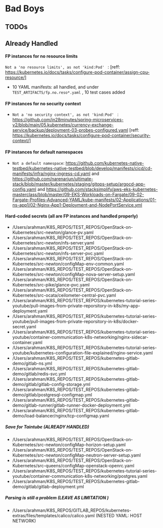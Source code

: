 # Bad Boys 

## TODOs 


## Already Handled 

#### FP instances for no resource limits 

`Not a 'no resource limits', as not 'kind:Pod' ` : [reff: https://kubernetes.io/docs/tasks/configure-pod-container/assign-cpu-resource/]
- 10 YAML manifests: all handled, and under `TEST_ARTIFACTS/fp.no.reso*.yaml`  , 10 test cases added 



#### FP instances for no security context 

- `Not a 'no security context', as not 'kind:Pod' ` : https://github.com/in28minutes/spring-microservices-v2/blob/main/05.kubernetes/currency-exchange-service/backup/deployment-03-probes-configured.yaml [reff: https://kubernetes.io/docs/tasks/configure-pod-container/security-context/]  


#### FP instances for default namespaces 

- `Not a default namespace`: https://github.com/kubernetes-native-testbed/kubernetes-native-testbed/blob/develop/manifests/cicd/cd-manifests/infra/nginx-ingress-cd.yaml and https://github.com/narenarjun/ultimate-stack/blob/master/kubernetes/staging/gitops-setup/argocd-app-config.yaml and https://github.com/stacksimplify/aws-eks-kubernetes-masterclass/blob/master/09-EKS-Workloads-on-Fargate/09-02-Fargate-Profiles-Advanced-YAML/kube-manifests/02-Applications/01-ns-app1/02-Nginx-App1-Deployment-and-NodePortService.yml 


#### Hard-coded secrets (all are FP instances and handled properly)

- /Users/arahman/K8S_REPOS/TEST_REPOS/OpenStack-on-Kubernetes/src-newton/glance-pv.yaml 
- /Users/arahman/K8S_REPOS/TEST_REPOS/OpenStack-on-Kubernetes/src-newton/nfs-server.yaml
- /Users/arahman/K8S_REPOS/TEST_REPOS/OpenStack-on-Kubernetes/src-newton/nfs-server-pvc.yaml
- /Users/arahman/K8S_REPOS/TEST_REPOS/OpenStack-on-Kubernetes/src-newton/configMap-env-common.yaml
- /Users/arahman/K8S_REPOS/TEST_REPOS/OpenStack-on-Kubernetes/src-newton/configMap-nova-server-setup.yaml
- /Users/arahman/K8S_REPOS/TEST_REPOS/OpenStack-on-Kubernetes/src-pike/glance-pvc.yaml
- /Users/arahman/K8S_REPOS/TEST_REPOS/OpenStack-on-Kubernetes/src-ocata/ceilometer-central-pvc.yaml
- /Users/arahman/K8S_REPOS/TEST_REPOS/kubernetes-tutorial-series-youtube/pull-images-from-private-reporsitory-in-k8s/my-app-deployment.yaml
- /Users/arahman/K8S_REPOS/TEST_REPOS/kubernetes-tutorial-series-youtube/pull-images-from-private-reporsitory-in-k8s/docker-secret.yaml
- /Users/arahman/K8S_REPOS/TEST_REPOS/kubernetes-tutorial-series-youtube/container-communication-k8s-networking/nginx-sidecar-container.yaml
- /Users/arahman/K8S_REPOS/TEST_REPOS/kubernetes-tutorial-series-youtube/kubernetes-configuration-file-explained/nginx-service.yaml
- /Users/arahman/K8S_REPOS/TEST_REPOS/kubernetes-gitlab-demo/gitlab-ns.yml
- /Users/arahman/K8S_REPOS/TEST_REPOS/kubernetes-gitlab-demo/gitlab/redis-svc.yml
- /Users/arahman/K8S_REPOS/TEST_REPOS/kubernetes-gitlab-demo/gitlab/gitlab-config-storage.yml
- /Users/arahman/K8S_REPOS/TEST_REPOS/kubernetes-gitlab-demo/gitlab/postgresql-configmap.yml 
- /Users/arahman/K8S_REPOS/TEST_REPOS/kubernetes-gitlab-demo/gitlab-runner/gitlab-runner-docker-deployment.yml
- /Users/arahman/K8S_REPOS/TEST_REPOS/kubernetes-gitlab-demo/load-balancer/nginx/tcp-configmap.yaml


##### Save for Taintube (ALREADY HANDLED)
- /Users/arahman/K8S_REPOS/TEST_REPOS/OpenStack-on-Kubernetes/src-newton/configMap-horizon-setup.yaml 
- /Users/arahman/K8S_REPOS/TEST_REPOS/OpenStack-on-Kubernetes/src-newton/configMap-neutron-server-setup.yaml 
- /Users/arahman/K8S_REPOS/TEST_REPOS/OpenStack-on-Kubernetes/src-queens/configMap-openstack-openrc.yaml 
- /Users/arahman/K8S_REPOS/TEST_REPOS/kubernetes-tutorial-series-youtube/container-communication-k8s-networking/postgres.yaml 
- /Users/arahman/K8S_REPOS/TEST_REPOS/kubernetes-gitlab-demo/gitlab/gitlab-deployment.yml


##### Parsing is still a problem (LEAVE AS LIMITATION )
- /Users/arahman/K8S_REPOS/GITLAB_REPOS/kubernetes-extras/files/templates/calico/calico.yaml (NESTED YAML: HOST NETWORK)

